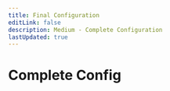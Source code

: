 ```yaml
---
title: Final Configuration
editLink: false
description: Medium - Complete Configuration
lastUpdated: true
---
```

# Complete Config